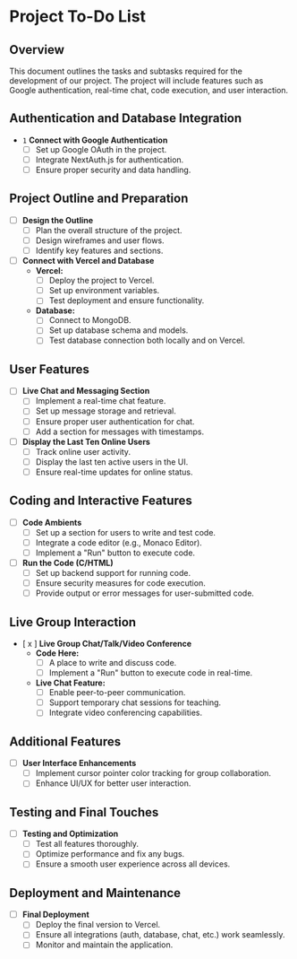# Project To-Do List

## Overview

This document outlines the tasks and subtasks required for the development of our project. The project will include features such as Google authentication, real-time chat, code execution, and user interaction.

## Authentication and Database Integration

- `1` **Connect with Google Authentication**
  - [ ] Set up Google OAuth in the project.
  - [ ] Integrate NextAuth.js for authentication.
  - [ ] Ensure proper security and data handling.

## Project Outline and Preparation

- [ ] **Design the Outline**
  - [ ] Plan the overall structure of the project.
  - [ ] Design wireframes and user flows.
  - [ ] Identify key features and sections.

- [ ] **Connect with Vercel and Database**
  - **Vercel:**
    - [ ] Deploy the project to Vercel.
    - [ ] Set up environment variables.
    - [ ] Test deployment and ensure functionality.
  - **Database:**
    - [ ] Connect to MongoDB.
    - [ ] Set up database schema and models.
    - [ ] Test database connection both locally and on Vercel.

## User Features

- [ ] **Live Chat and Messaging Section**
  - [ ] Implement a real-time chat feature.
  - [ ] Set up message storage and retrieval.
  - [ ] Ensure proper user authentication for chat.
  - [ ] Add a section for messages with timestamps.

- [ ] **Display the Last Ten Online Users**
  - [ ] Track online user activity.
  - [ ] Display the last ten active users in the UI.
  - [ ] Ensure real-time updates for online status.

## Coding and Interactive Features

- [ ] **Code Ambients**
  - [ ] Set up a section for users to write and test code.
  - [ ] Integrate a code editor (e.g., Monaco Editor).
  - [ ] Implement a "Run" button to execute code.

- [ ] **Run the Code (C/HTML)**
  - [ ] Set up backend support for running code.
  - [ ] Ensure security measures for code execution.
  - [ ] Provide output or error messages for user-submitted code.

## Live Group Interaction

- [ x ] **Live Group Chat/Talk/Video Conference**
  - **Code Here:**
    - [ ] A place to write and discuss code.
    - [ ] Implement a "Run" button to execute code in real-time.
  - **Live Chat Feature:**
    - [ ] Enable peer-to-peer communication.
    - [ ] Support temporary chat sessions for teaching.
    - [ ] Integrate video conferencing capabilities.

## Additional Features

- [ ] **User Interface Enhancements**
  - [ ] Implement cursor pointer color tracking for group collaboration.
  - [ ] Enhance UI/UX for better user interaction.

## Testing and Final Touches

- [ ] **Testing and Optimization**
  - [ ] Test all features thoroughly.
  - [ ] Optimize performance and fix any bugs.
  - [ ] Ensure a smooth user experience across all devices.

## Deployment and Maintenance

- [ ] **Final Deployment**
  - [ ] Deploy the final version to Vercel.
  - [ ] Ensure all integrations (auth, database, chat, etc.) work seamlessly.
  - [ ] Monitor and maintain the application.
